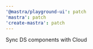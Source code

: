 ```yaml
---
'@mastra/playground-ui': patch
'mastra': patch
'create-mastra': patch
---
```


Sync DS components with Cloud
